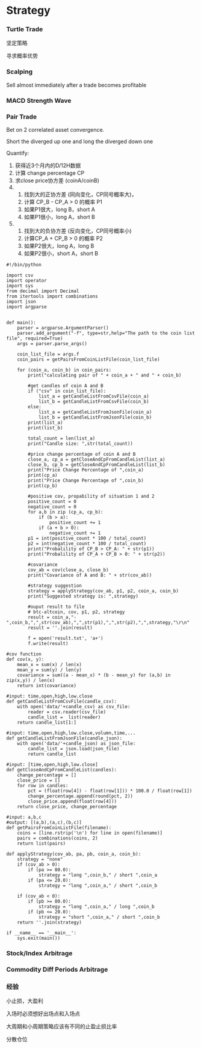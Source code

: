 # Strategy

### Turtle Trade

坚定策略

寻求概率优势

### Scalping

Sell almost immediately after a trade becomes profitable

### MACD Strength Wave

### Pair Trade

Bet on 2 correlated asset convergence.

Short the diverged up one and long the diverged down one

Quantify:

1. 获得近3个月内的D/12H数据
2. 计算 change percentage CP
3. 求close price协方差 \(coinA/coinB\)
4. 1. 找到大的正协方差 \(同向变化，CP同号概率大\)，
   2. 计算 CP\_B - CP\_A &gt; 0 的概率 P1
   3. 如果P1很大，long B，short A
   4. 如果P1很小，long A，short B
5. 1. 找到大的负协方差 \(反向变化，CP同号概率小\)
   2. 计算CP\_A + CP\_B &gt; 0 的概率 P2
   3. 如果P2很大，long A，long B
   4. 如果P2很小，short A，short B

```text
#!/bin/python

import csv
import operator
import sys
from decimal import Decimal
from itertools import combinations
import json
import argparse


def main():
    parser = argparse.ArgumentParser()
    parser.add_argument("-f", type=str,help="The path to the coin list file", required=True)
    args = parser.parse_args()

    coin_list_file = args.f
    coin_pairs = getPairsFromCoinListFile(coin_list_file)

    for (coin_a, coin_b) in coin_pairs:
        print("calculating pair of " + coin_a + " and " + coin_b)
    
        #get candles of coin A and B
        if ("csv" in coin_list_file):
            list_a = getCandleListFromCsvFile(coin_a)
            list_b = getCandleListFromCsvFile(coin_b)
        else:
            list_a = getCandleListFromJsonFile(coin_a)
            list_b = getCandleListFromJsonFile(coin_b)
        print(list_a)
        print(list_b)

        total_count = len(list_a)
        print("Candle size: ",str(total_count))

        #price change percentage of coin A and B
        close_a, cp_a = getCloseAndCpFromCandleList(list_a)
        close_b, cp_b = getCloseAndCpFromCandleList(list_b)
        print("Price Change Percentage of ",coin_a)
        print(cp_a)
        print("Price Change Percentage of ",coin_b)
        print(cp_b)

        #positive cov, propability of situation 1 and 2
        positive_count = 0
        negative_count = 0
        for a,b in zip (cp_a, cp_b):
            if (b > a):
                positive_count += 1
            if (a + b > 0):                
                negative_count += 1
        p1 = int(positive_count * 100 / total_count)
        p2 = int(negative_count * 100 / total_count)
        print("Probalility of CP_B > CP_A: " + str(p1))
        print("Probalility of CP_A + CP_B > 0: " + str(p2))

        #covariance
        cov_ab = cov(close_a, close_b)
        print("Covariance of A and B: " + str(cov_ab))

        #strategy suggestion
        strategy = applyStrategy(cov_ab, p1, p2, coin_a, coin_b)
        print("Suggested strategy is: ",strategy)

        #ouput result to file
        # btc-altcoin, cov, p1, p2, strategy
        result = coin_a,"-",coin_b,",",str(cov_ab),",",str(p1),",",str(p2),",",strategy,"\r\n"
        result = ''.join(result)
    
        f = open('result.txt', 'a+')
        f.write(result)

#cov function
def cov(x, y):
    mean_x = sum(x) / len(x)
    mean_y = sum(y) / len(y)
    covariance = sum((a - mean_x) * (b - mean_y) for (a,b) in zip(x,y)) / len(x)
    return int(covariance)

#input: time,open,high,low.close
def getCandleListFromCsvFile(candle_csv):
    with open('data/'+candle_csv) as csv_file:
        reader = csv.reader(csv_file)
        candle_list =  list(reader)
    return candle_list[1:]

#input: time,open,high,low.close,volumn,time,...
def getCandleListFromJsonFile(candle_json):
    with open('data/'+candle_json) as json_file:
        candle_list = json.load(json_file)
        return candle_list

#input: [time,open,high,low.close]
def getCloseAndCpFromCandleList(candles):
    change_percentage = []
    close_price = []
    for row in candles:
        pct = (float(row[4]) - float(row[1])) * 100.0 / float(row[1])
        change_percentage.append(round(pct, 2))
        close_price.append(float(row[4]))
    return close_price, change_percentage

#input: a,b,c
#output: [(a,b),(a,c),(b,c)]
def getPairsFromCoinListFile(filename):
    coins = [line.rstrip('\n') for line in open(filename)]
    pairs = combinations(coins, 2)
    return list(pairs)

def applyStrategy(cov_ab, pa, pb, coin_a, coin_b):
    strategy = "none"
    if (cov_ab > 0):
        if (pa >= 80.0):
            strategy = "long ",coin_b," / short ",coin_a
        if (pa <= 20.0):
            strategy = "long ",coin_a," / short ",coin_b
      
    if (cov_ab < 0):
        if (pb >= 80.0):
            strategy = "long ",coin_a," / long ",coin_b
        if (pb <= 20.0):
            strategy = "short ",coin_a," / short ",coin_b
    return ''.join(strategy)

if __name__ == '__main__':
    sys.exit(main())
```

### Stock/Index Arbitrage

### Commodity Diff Periods Arbitrage



### 经验

小止损，大盈利

入场时必须想好出场点和入场点

大周期和小周期策略应该有不同的止盈止损比率

分散仓位

## 

